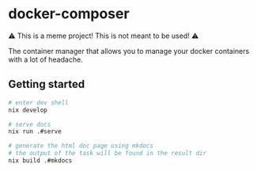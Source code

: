 # docker-composer

:warning: This is a meme project! This is not meant to be used! :warning:

The container manager that allows you to manage your docker containers with a lot of headache.

## Getting started

```bash
# enter dev shell
nix develop

# serve docs
nix run .#serve

# generate the html doc page using mkdocs
# the output of the task will be found in the result dir
nix build .#mkdocs
```
